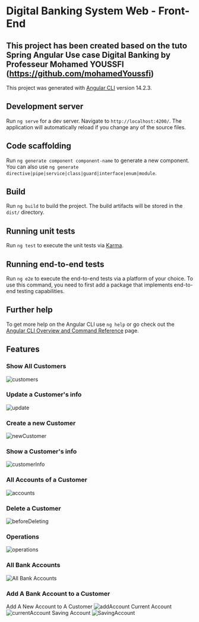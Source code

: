 # Digital Banking System Web - Front-End 

## This project has been created based on the tuto Spring Angular Use case Digital Banking by Professeur Mohamed YOUSSFI (https://github.com/mohamedYoussfi)

This project was generated with [Angular CLI](https://github.com/angular/angular-cli) version 14.2.3.

## Development server

Run `ng serve` for a dev server. Navigate to `http://localhost:4200/`. The application will automatically reload if you change any of the source files.

## Code scaffolding

Run `ng generate component component-name` to generate a new component. You can also use `ng generate directive|pipe|service|class|guard|interface|enum|module`.

## Build

Run `ng build` to build the project. The build artifacts will be stored in the `dist/` directory.

## Running unit tests

Run `ng test` to execute the unit tests via [Karma](https://karma-runner.github.io).

## Running end-to-end tests

Run `ng e2e` to execute the end-to-end tests via a platform of your choice. To use this command, you need to first add a package that implements end-to-end testing capabilities.

## Further help

To get more help on the Angular CLI use `ng help` or go check out the [Angular CLI Overview and Command Reference](https://angular.io/cli) page.

## Features 
### Show All Customers 
![customers](https://user-images.githubusercontent.com/90509456/198987503-514e5ede-1b7d-4826-b61a-8457e3801a6e.jpg)
### Update a Customer's info
![update](https://user-images.githubusercontent.com/90509456/198988531-d8b5751d-c1f2-419d-a8b5-f65ff853cb9f.jpg)
### Create a new Customer
![newCustomer](https://user-images.githubusercontent.com/90509456/198988622-0b5a002c-1bb7-4e4e-ac22-8b7cfff05041.jpg)
### Show a Customer's info 
![customerInfo](https://user-images.githubusercontent.com/90509456/198988734-a2ddbe79-2a5c-4ed0-801f-2f30bc19ed71.jpg)
### All Accounts of a Customer
![accounts](https://user-images.githubusercontent.com/90509456/198988808-e282a9fe-4306-4743-b5ef-87c680cb4f4c.jpg)
### Delete a Customer
![beforeDeleting](https://user-images.githubusercontent.com/90509456/198988891-7db7d37c-05f1-4b3b-ac11-92b0ec6e174f.jpg)
### Operations 
![operations](https://user-images.githubusercontent.com/90509456/198988967-2aa84db1-3f54-477a-8f0f-fbf35cdb7cd3.jpg)
### All Bank Accounts 
![All Bank Accounts](https://user-images.githubusercontent.com/90509456/198989657-088c7271-20bd-47e8-a486-cdfc9f7edb71.jpg)
### Add A Bank Account to a Customer
Add A New Account to A Customer
![addAccount](https://user-images.githubusercontent.com/90509456/198989913-aee6a4f5-dbab-4e6b-bcb7-a88faaf5543a.jpg)
Current Account
![currentAccount](https://user-images.githubusercontent.com/90509456/198990148-e461c78a-d91a-473e-b562-1902669485fd.jpg)
Saving Account
![SavingAccount](https://user-images.githubusercontent.com/90509456/198990190-f050d3f4-518b-4fc5-b6d8-01142dcb05de.jpg)











